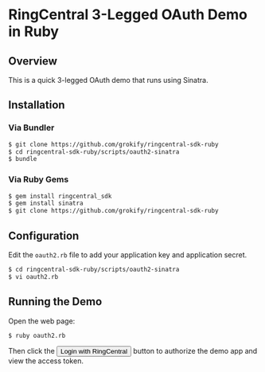 RingCentral 3-Legged OAuth Demo in Ruby
=======================================

## Overview

This is a quick 3-legged OAuth demo that runs using Sinatra.

## Installation

### Via Bundler

```bash
$ git clone https://github.com/grokify/ringcentral-sdk-ruby
$ cd ringcentral-sdk-ruby/scripts/oauth2-sinatra
$ bundle
```

### Via Ruby Gems

```bash
$ gem install ringcentral_sdk
$ gem install sinatra
$ git clone https://github.com/grokify/ringcentral-sdk-ruby
```

## Configuration

Edit the `oauth2.rb` file to add your application key and application secret.

```bash
$ cd ringcentral-sdk-ruby/scripts/oauth2-sinatra
$ vi oauth2.rb
```

## Running the Demo

Open the web page:

```bash
$ ruby oauth2.rb
```

Then click the <input type="button" value="Login with RingCentral"> button to authorize the demo app and view the access token.